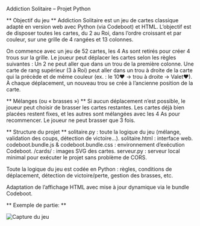 
Addiction Solitaire – Projet Python


** Objectif du jeu **
Addiction Solitaire est un jeu de cartes classique adapté en version web avec Python (via Codeboot) et HTML. L’objectif est de disposer toutes les cartes, du 2 au Roi, dans l’ordre croissant et par couleur, sur une grille de 4 rangées et 13 colonnes.

On commence avec un jeu de 52 cartes, les 4 As sont retirés pour créer 4 trous sur la grille.
Le joueur peut déplacer les cartes selon les règles suivantes :
Un 2 ne peut aller que dans un trou de la première colonne.
Une carte de rang supérieur (3 à Roi) peut aller dans un trou à droite de la carte qui la précède et de même couleur (ex. : le 10♥ → trou à droite → Valet♥).
À chaque déplacement, un nouveau trou se crée à l’ancienne position de la carte.



** Mélanges (ou « brasses ») **
Si aucun déplacement n’est possible, le joueur peut choisir de brasser les cartes restantes.
Les cartes déjà bien placées restent fixes, et les autres sont mélangées avec les 4 As pour recommencer.
Le joueur ne peut brasser que 3 fois.


** Structure du projet **
solitaire.py : toute la logique du jeu (mélange, validation des coups, détection de victoire…).
solitaire.html : interface web.
codeboot.bundle.js & codeboot.bundle.css : environnement d’exécution Codeboot.
/cards/ : images SVG des cartes.
serveur.py : serveur local minimal pour exécuter le projet sans problème de CORS.




Toute la logique du jeu est codée en Python : règles, conditions de déplacement, détection de victoire/perte, gestion des brasses, etc.

Adaptation de l’affichage HTML avec mise à jour dynamique via le bundle Codeboot.


** Exemple de partie: **

![Capture du jeu](./assets/gameplay_simple.gif)







